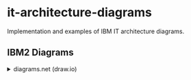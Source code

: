 # it-architecture-diagrams
Implementation and examples of IBM IT architecture diagrams.

## IBM2 Diagrams

<details><summary>diagrams.net (draw.io)</summary>
<p>
To access and start the latest IBM2 pre-release application binrary for Mac:
 
1. Download the [zip](https://github.com/IBM/it-architecture-diagrams/releases).
2. Extract and open the application binary. 
3. When you run the first time Mac will ask about security:
    * Go to **System Preferences**.
    * Select **Security & Privacy**.
    * Click on **Open Anyway** for this app.
4. After opening the application binary click on "+ More Shapes" in the bottom left panel.
5. Select IBM and click Apply to finish.
    * IBM Icons
    * IBM Shapes
    * IBM Cloud
    * IBM Core
    * IBM Industry
    * IBM Helpers
    * IBM Starters
</details>
